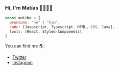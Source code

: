 ### Hi, I'm Matías 👋👨🏻‍💻
```js
const matibe = {
  pronouns: "he" | "him",
  code: [Javascript, Typescript, HTML, CSS, Java],
  tools: [React, Styled-Components],
}
```

You can find me 🌎:
- [Twitter](https://twitter.com/__matibe)
- [Instagram](https://instagram.com/__matibe)

<!--
**matibe95/matibe95** is a ✨ _special_ ✨ repository because its `README.md` (this file) appears on your GitHub profile.

Here are some ideas to get you started:

- 🔭 I’m currently working on ...
- 🌱 I’m currently learning ...
- 👯 I’m looking to collaborate on ...
- 🤔 I’m looking for help with ...
- 💬 Ask me about ...
- 📫 How to reach me: ...
- 😄 Pronouns: ...
- ⚡ Fun fact: ...
-->
